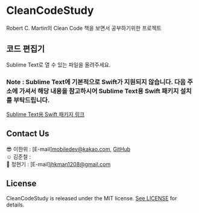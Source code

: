 # CleanCodeStudy
Robert C. Martin의 Clean Code 책을 보면서 공부하기위한 프로젝트

## 코드 편집기
Sublime Text로 열 수 있는 파일을 올려주세요.

### Note : Sublime Text에 기본적으로 Swift가 지원되지 않습니다. 다음 주소에 가셔서 해당 내용을 참고하시어 Sublime Text용 Swift 패키지 설치를 부탁드립니다.
[Sublime Text용 Swift 패키지 링크](https://packagecontrol.io/packages/Swift)

## Contact Us
:sunglasses: 이한위 : [E-mail]mobiledev@kakao.com, [GitHub](https://github.com/HanweeeeLee)  
☺️ 김준철 :  
👻 정현기 : [E-mail]jhkman1208@gmail.com  

## License

CleanCodeStudy is released under the MIT license. [See LICENSE](https://github.com/HanweeeeLee/CleanCodeStudy/blob/main/LICENSE) for details.
